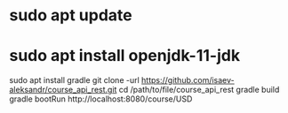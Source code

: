 # sudo apt update
# sudo apt install openjdk-11-jdk
sudo apt install gradle
git clone -url https://github.com/isaev-aleksandr/course_api_rest.git
cd /path/to/file/course_api_rest
gradle build
gradle bootRun
http://localhost:8080/course/USD
